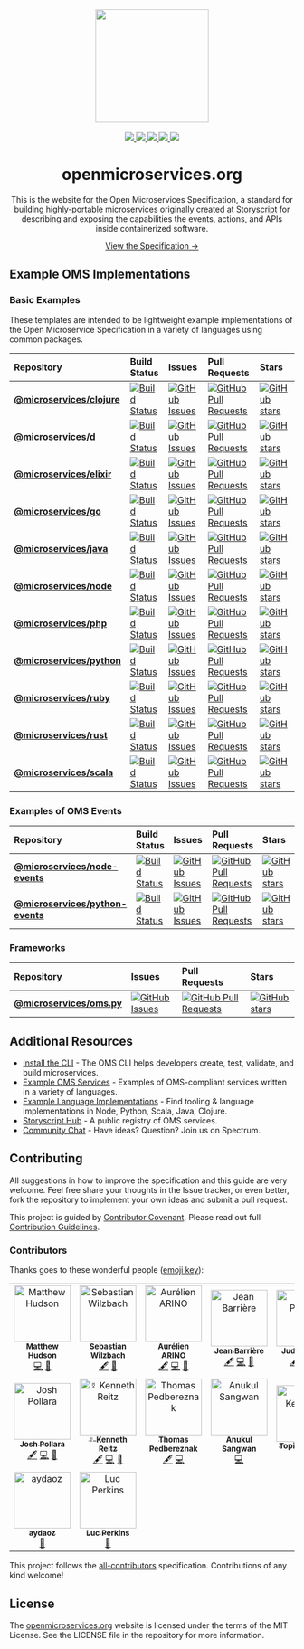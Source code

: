 <div align="center">
  <a href="https://github.com/microservices/openmicroservices.org">
    <img width="200" height="200" src="https://rawcdn.githack.com/microservices/openmicroservices.org/master/app/.vuepress/public/assets/img/logo.svg" />
  </a>
  <br>
  <br>
  <a href="https://spectrum.chat/open-microservices">
    <img src="https://withspectrum.github.io/badge/badge.svg">
  </a>
  <a href="https://github.com/.github/blob/master/CODE_OF_CONDUCT.md">
    <img src="https://img.shields.io/badge/Contributor%20Covenant-v1.4%20adopted-ff69b4.svg">
  </a>
  <a href="https://allcontributors.org/">
    <img src="https://img.shields.io/badge/all_contributors-12-orange.svg">
  </a>
  <a href="http://commitizen.github.io/cz-cli/">
    <img src="https://img.shields.io/badge/commitizen-friendly-brightgreen.svg">
  </a>
  <a href="https://renovatebot.com/">
    <img src="https://badges.renovateapi.com/github/microservices/openmicroservices.org">
  </a>

  <h1>openmicroservices.org</h1>
  <p>
    This is the website for the Open Microservices Specification, a standard for building highly-portable microservices originally created at <a href="https://storyscript.io/">Storyscript</a> for describing and exposing the capabilities the events, actions, and APIs inside containerized software.
  </p>
  <p>
    <a href="https://openmicroservices.org/docs">View the Specification &rarr;</a>
  </p>
</div>

## Example OMS Implementations

### Basic Examples

These templates are intended to be lightweight example implementations of the Open Microservice Specification in a variety of languages using common packages.

| Repository | Build Status | Issues | Pull Requests | Stars |
|:-----------|:-------------|:-------|:--------------|:------|
| **[@microservices/clojure](https://github.com/microservices/clojure)** | [![Build Status](https://travis-ci.com/microservices/clojure.svg?branch=master)](https://travis-ci.com/microservices/clojure) | [![GitHub Issues](https://img.shields.io/github/issues/microservices/clojure.svg)](https://github.com/microservices/clojure/issues) | [![GitHub Pull Requests](https://img.shields.io/github/issues-pr/microservices/clojure.svg)](https://github.com/microservices/clojure/pulls) | [![GitHub stars](https://img.shields.io/github/stars/microservices/clojure.svg?style=social&label=Stars)](https://github.com/microservices/clojure) |
| **[@microservices/d](https://github.com/microservices/d)** | [![Build Status](https://travis-ci.com/microservices/d.svg?branch=master)](https://travis-ci.com/microservices/d) | [![GitHub Issues](https://img.shields.io/github/issues/microservices/d.svg)](https://github.com/microservices/d/issues) | [![GitHub Pull Requests](https://img.shields.io/github/issues-pr/microservices/d.svg)](https://github.com/microservices/d/pulls) | [![GitHub stars](https://img.shields.io/github/stars/microservices/d.svg?style=social&label=Stars)](https://github.com/microservices/d) |
| **[@microservices/elixir](https://github.com/microservices/elixir)** | [![Build Status](https://travis-ci.com/microservices/elixir.svg?branch=master)](https://travis-ci.com/microservices/elixir) | [![GitHub Issues](https://img.shields.io/github/issues/microservices/elixir.svg)](https://github.com/microservices/elixir/issues) | [![GitHub Pull Requests](https://img.shields.io/github/issues-pr/microservices/elixir.svg)](https://github.com/microservices/elixir/pulls) | [![GitHub stars](https://img.shields.io/github/stars/microservices/elixir.svg?style=social&label=Stars)](https://github.com/microservices/elixir) |
| **[@microservices/go](https://github.com/microservices/go)** | [![Build Status](https://travis-ci.com/microservices/go.svg?branch=master)](https://travis-ci.com/microservices/go) | [![GitHub Issues](https://img.shields.io/github/issues/microservices/go.svg)](https://github.com/microservices/go/issues) | [![GitHub Pull Requests](https://img.shields.io/github/issues-pr/microservices/go.svg)](https://github.com/microservices/go/pulls) | [![GitHub stars](https://img.shields.io/github/stars/microservices/go.svg?style=social&label=Stars)](https://github.com/microservices/go) |
| **[@microservices/java](https://github.com/microservices/java)** | [![Build Status](https://travis-ci.com/microservices/java.svg?branch=master)](https://travis-ci.com/microservices/java) | [![GitHub Issues](https://img.shields.io/github/issues/microservices/java.svg)](https://github.com/microservices/java/issues) | [![GitHub Pull Requests](https://img.shields.io/github/issues-pr/microservices/java.svg)](https://github.com/microservices/java/pulls) | [![GitHub stars](https://img.shields.io/github/stars/microservices/java.svg?style=social&label=Stars)](https://github.com/microservices/java) |
| **[@microservices/node](https://github.com/microservices/node)** | [![Build Status](https://travis-ci.com/microservices/node.svg?branch=master)](https://travis-ci.com/microservices/node) | [![GitHub Issues](https://img.shields.io/github/issues/microservices/node.svg)](https://github.com/microservices/node/issues) | [![GitHub Pull Requests](https://img.shields.io/github/issues-pr/microservices/node.svg)](https://github.com/microservices/node/pulls) | [![GitHub stars](https://img.shields.io/github/stars/microservices/node.svg?style=social&label=Stars)](https://github.com/microservices/node) |
| **[@microservices/php](https://github.com/microservices/php)** | [![Build Status](https://travis-ci.com/microservices/php.svg?branch=master)](https://travis-ci.com/microservices/php) | [![GitHub Issues](https://img.shields.io/github/issues/microservices/php.svg)](https://github.com/microservices/php/issues) | [![GitHub Pull Requests](https://img.shields.io/github/issues-pr/microservices/php.svg)](https://github.com/microservices/php/pulls) | [![GitHub stars](https://img.shields.io/github/stars/microservices/php.svg?style=social&label=Stars)](https://github.com/microservices/php) |
| **[@microservices/python](https://github.com/microservices/python)** | [![Build Status](https://travis-ci.com/microservices/python.svg?branch=master)](https://travis-ci.com/microservices/python) | [![GitHub Issues](https://img.shields.io/github/issues/microservices/python.svg)](https://github.com/microservices/python/issues) | [![GitHub Pull Requests](https://img.shields.io/github/issues-pr/microservices/python.svg)](https://github.com/microservices/python/pulls) | [![GitHub stars](https://img.shields.io/github/stars/microservices/python.svg?style=social&label=Stars)](https://github.com/microservices/python) |
| **[@microservices/ruby](https://github.com/microservices/ruby)** | [![Build Status](https://travis-ci.com/microservices/ruby.svg?branch=master)](https://travis-ci.com/microservices/ruby) | [![GitHub Issues](https://img.shields.io/github/issues/microservices/ruby.svg)](https://github.com/microservices/ruby/issues) | [![GitHub Pull Requests](https://img.shields.io/github/issues-pr/microservices/ruby.svg)](https://github.com/microservices/ruby/pulls) | [![GitHub stars](https://img.shields.io/github/stars/microservices/ruby.svg?style=social&label=Stars)](https://github.com/microservices/ruby) |
| **[@microservices/rust](https://github.com/microservices/rust)** | [![Build Status](https://travis-ci.com/microservices/rust.svg?branch=master)](https://travis-ci.com/microservices/rust) | [![GitHub Issues](https://img.shields.io/github/issues/microservices/rust.svg)](https://github.com/microservices/rust/issues) | [![GitHub Pull Requests](https://img.shields.io/github/issues-pr/microservices/rust.svg)](https://github.com/microservices/rust/pulls) | [![GitHub stars](https://img.shields.io/github/stars/microservices/rust.svg?style=social&label=Stars)](https://github.com/microservices/rust) |
| **[@microservices/scala](https://github.com/microservices/scala)** | [![Build Status](https://travis-ci.com/microservices/scala.svg?branch=master)](https://travis-ci.com/microservices/scala) | [![GitHub Issues](https://img.shields.io/github/issues/microservices/scala.svg)](https://github.com/microservices/scala/issues) | [![GitHub Pull Requests](https://img.shields.io/github/issues-pr/microservices/scala.svg)](https://github.com/microservices/scala/pulls) | [![GitHub stars](https://img.shields.io/github/stars/microservices/scala.svg?style=social&label=Stars)](https://github.com/microservices/scala) |

### Examples of OMS Events

| Repository | Build Status | Issues | Pull Requests | Stars |
|:---------- |:------------ |:-------|:--------------|:------|
| **[@microservices/node-events](https://github.com/microservices/node-events)** | [![Build Status](https://travis-ci.com/microservices/node-events.svg?branch=master)](https://travis-ci.com/microservices/node-events) | [![GitHub Issues](https://img.shields.io/github/issues/microservices/node-events.svg)](https://github.com/microservices/node-events/issues) | [![GitHub Pull Requests](https://img.shields.io/github/issues-pr/microservices/node-events.svg)](https://github.com/microservices/node-events/pulls) | [![GitHub stars](https://img.shields.io/github/stars/microservices/node-events.svg?style=social&label=Stars)](https://github.com/microservices/node-events) |
| **[@microservices/python-events](https://github.com/microservices/python-events)** | [![Build Status](https://travis-ci.com/microservices/python-events.svg?branch=master)](https://travis-ci.com/microservices/python-events) | [![GitHub Issues](https://img.shields.io/github/issues/microservices/python-events.svg)](https://github.com/microservices/python-events/issues) | [![GitHub Pull Requests](https://img.shields.io/github/issues-pr/microservices/python-events.svg)](https://github.com/microservices/python-events/pulls) | [![GitHub stars](https://img.shields.io/github/stars/microservices/python-events.svg?style=social&label=Stars)](https://github.com/microservices/python-events) |

### Frameworks

| Repository | Issues | Pull Requests | Stars |
|:---------- |:------ |:------------  |:----- |
| **[@microservices/oms.py](https://github.com/microservices/oms.py)** | [![GitHub Issues](https://img.shields.io/github/issues/microservices/oms.py.svg)](https://github.com/microservices/oms.py/issues) | [![GitHub Pull Requests](https://img.shields.io/github/issues-pr/microservices/oms.py.svg)](https://github.com/microservices/oms.py/pulls) | [![GitHub stars](https://img.shields.io/github/stars/microservices/oms.py.svg?style=social&label=Stars)](https://github.com/microservices/oms.py) |

## Additional Resources

* [Install the CLI](https://github.com/microservices/oms) - The OMS CLI helps developers create, test, validate, and build microservices.
* [Example OMS Services](https://github.com/oms-services) - Examples of OMS-compliant services written in a variety of languages.
* [Example Language Implementations](https://github.com/microservices) - Find tooling & language implementations in Node, Python, Scala, Java, Clojure.
* [Storyscript Hub](https://hub.storyscript.io) - A public registry of OMS services.
* [Community Chat](https://spectrum.chat/open-microservices) - Have ideas? Question? Join us on Spectrum.

## Contributing

All suggestions in how to improve the specification and this guide are very welcome. Feel free share your thoughts in the Issue tracker, or even better, fork the repository to implement your own ideas and submit a pull request.

This project is guided by [Contributor Covenant](https://github.com/microservices/.github/blob/master/CODE_OF_CONDUCT.md). Please read out full [Contribution Guidelines](https://github.com/microservices/.github/blob/master/CONTRIBUTING.md).

### Contributors

Thanks goes to these wonderful people ([emoji key](https://allcontributors.org/docs/en/emoji-key)):

<!-- ALL-CONTRIBUTORS-LIST:START - Do not remove or modify this section -->
<!-- prettier-ignore -->
<table>
  <tr>
    <td align="center"><a href="http://hudson.dev"><img src="https://avatars2.githubusercontent.com/u/320194?v=4" width="100px;" alt="Matthew Hudson"/><br /><sub><b>Matthew Hudson</b></sub></a><br /><a href="https://github.com/microservices/openmicroservices.org/commits?author=matthewhudson" title="Code">💻</a> <a href="#maintenance-matthewhudson" title="Maintenance">🚧</a></td>
    <td align="center"><a href="https://seb.wilzba.ch"><img src="https://avatars3.githubusercontent.com/u/4370550?v=4" width="100px;" alt="Sebastian Wilzbach"/><br /><sub><b>Sebastian Wilzbach</b></sub></a><br /><a href="#content-wilzbach" title="Content">🖋</a> <a href="#ideas-wilzbach" title="Ideas, Planning, & Feedback">🤔</a></td>
    <td align="center"><a href="https://github.com/Arinono"><img src="https://avatars2.githubusercontent.com/u/10957531?v=4" width="100px;" alt="Aurélien ARINO"/><br /><sub><b>Aurélien ARINO</b></sub></a><br /><a href="#content-Arinono" title="Content">🖋</a> <a href="https://github.com/microservices/openmicroservices.org/commits?author=Arinono" title="Code">💻</a> <a href="#ideas-Arinono" title="Ideas, Planning, & Feedback">🤔</a></td>
    <td align="center"><a href="http://jean.barriere.io"><img src="https://avatars2.githubusercontent.com/u/11390722?v=4" width="100px;" alt="Jean Barrière"/><br /><sub><b>Jean Barrière</b></sub></a><br /><a href="#content-JeanBarriere" title="Content">🖋</a> <a href="https://github.com/microservices/openmicroservices.org/commits?author=JeanBarriere" title="Code">💻</a> <a href="#ideas-JeanBarriere" title="Ideas, Planning, & Feedback">🤔</a></td>
    <td align="center"><a href="https://judepereira.com/"><img src="https://avatars2.githubusercontent.com/u/747087?v=4" width="100px;" alt="Jude Pereira"/><br /><sub><b>Jude Pereira</b></sub></a><br /><a href="#content-judepereira" title="Content">🖋</a> <a href="https://github.com/microservices/openmicroservices.org/commits?author=judepereira" title="Code">💻</a> <a href="#ideas-judepereira" title="Ideas, Planning, & Feedback">🤔</a></td>
    <td align="center"><a href="https://stevepeak.net"><img src="https://avatars1.githubusercontent.com/u/2041757?v=4" width="100px;" alt="Steve Peak"/><br /><sub><b>Steve Peak</b></sub></a><br /><a href="#content-stevepeak" title="Content">🖋</a> <a href="https://github.com/microservices/openmicroservices.org/commits?author=stevepeak" title="Code">💻</a> <a href="#ideas-stevepeak" title="Ideas, Planning, & Feedback">🤔</a></td>
  </tr>
  <tr>
    <td align="center"><a href="https://github.com/joshpollara"><img src="https://avatars2.githubusercontent.com/u/75546?v=4" width="100px;" alt="Josh Pollara"/><br /><sub><b>Josh Pollara</b></sub></a><br /><a href="#content-joshpollara" title="Content">🖋</a> <a href="https://github.com/microservices/openmicroservices.org/commits?author=joshpollara" title="Code">💻</a> <a href="#ideas-joshpollara" title="Ideas, Planning, & Feedback">🤔</a></td>
    <td align="center"><a href="https://www.kennethreitz.org/values"><img src="https://avatars2.githubusercontent.com/u/119893?v=4" width="100px;" alt="☿ Kenneth Reitz"/><br /><sub><b>☿ Kenneth Reitz</b></sub></a><br /><a href="#content-kennethreitz" title="Content">🖋</a> <a href="https://github.com/microservices/openmicroservices.org/commits?author=kennethreitz" title="Code">💻</a> <a href="#ideas-kennethreitz" title="Ideas, Planning, & Feedback">🤔</a></td>
    <td align="center"><a href="http://tomped.com"><img src="https://avatars1.githubusercontent.com/u/11602092?v=4" width="100px;" alt="Thomas Pedbereznak"/><br /><sub><b>Thomas Pedbereznak</b></sub></a><br /><a href="#content-TomPed" title="Content">🖋</a> <a href="https://github.com/microservices/openmicroservices.org/commits?author=TomPed" title="Code">💻</a></td>
    <td align="center"><a href="https://anukul.js.org/"><img src="https://avatars1.githubusercontent.com/u/44864521?v=4" width="100px;" alt="Anukul Sangwan"/><br /><sub><b>Anukul Sangwan</b></sub></a><br /><a href="https://github.com/microservices/openmicroservices.org/commits?author=anukul" title="Code">💻</a></td>
    <td align="center"><a href="https://www.deadpointrecords.com"><img src="https://avatars2.githubusercontent.com/u/35897226?v=4" width="100px;" alt="Topi Kettunen"/><br /><sub><b>Topi Kettunen</b></sub></a><br /><a href="https://github.com/microservices/openmicroservices.org/commits?author=topikettunen" title="Documentation">📖</a></td>
    <td align="center"><a href="https://github.com/Bjane658"><img src="https://avatars0.githubusercontent.com/u/21987316?v=4" width="100px;" alt="Bjane"/><br /><sub><b>Bjane</b></sub></a><br /><a href="https://github.com/microservices/openmicroservices.org/commits?author=Bjane658" title="Code">💻</a></td>
  </tr>
  <tr>
    <td align="center"><a href="https://github.com/aydaoz"><img src="https://avatars0.githubusercontent.com/u/47315310?v=4" width="100px;" alt="aydaoz"/><br /><sub><b>aydaoz</b></sub></a><br /><a href="#design-aydaoz" title="Design">🎨</a></td>
    <td align="center"><a href="https://twitter.com/#!/lucperkins"><img src="https://avatars2.githubusercontent.com/u/1523104?v=4" width="100px;" alt="Luc Perkins"/><br /><sub><b>Luc Perkins</b></sub></a><br /><a href="#ideas-lucperkins" title="Ideas, Planning, & Feedback">🤔</a></td>
  </tr>
</table>

<!-- ALL-CONTRIBUTORS-LIST:END -->

This project follows the [all-contributors](https://github.com/all-contributors/all-contributors) specification. Contributions of any kind welcome!

## License

The [openmicroservices.org][website] website is licensed under the terms of the MIT License. See the LICENSE file in the repository for more information.

[website]:https://openmicroservices.org/
[storyscript]:https://storyscript.io/
